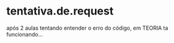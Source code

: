 # tentativa.de.request
após 2 aulas tentando entender o erro do código, em TEORIA ta funcionando...
